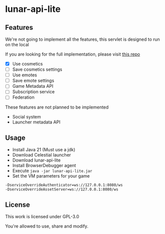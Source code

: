 # lunar-api-lite

## Features

We're not going to implement all the features, this servlet is designed to run on the local

If you are looking for the full implementation, please visit [this repo](https://github.com/earthsworth/lunar-api)

- [x] Use cosmetics
- [ ] Save cosmetics settings
- [ ] Use emotes
- [ ] Save emote settings
- [ ] Game Metadata API
- [ ] Subscription service
- [ ] Federation

These features are not planned to be implemented

- Social system
- Launcher metadata API

## Usage

- Install Java 21 (Must use a jdk)
- Download Celestial launcher
- Download lunar-api-lite
- Install BrowserDebugger agent
- Execute `java -jar lunar-api-lite.jar`
- Set the VM parameters for your game

```text
-DserviceOverrideAuthenticator=ws://127.0.0.1:8080/ws
-DserviceOverrideAssetServer=ws://127.0.0.1:8080/ws
```

## License

This work is licensed under GPL-3.0

You're allowed to use, share and modify.
